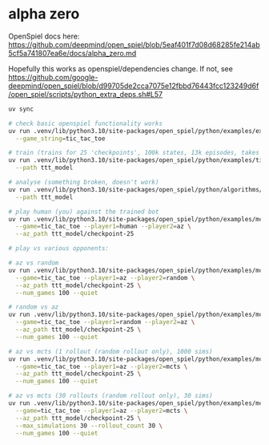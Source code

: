 # alpha zero

OpenSpiel docs here: https://github.com/deepmind/open_spiel/blob/5eaf401f7d08d68285fe214ab5cf5a741807ea6e/docs/alpha_zero.md

Hopefully this works as openspiel/dependencies change. If not, see
https://github.com/google-deepmind/open_spiel/blob/d99705de2cca7075e12fbbd76443fcc123249d6f/open_spiel/scripts/python_extra_deps.sh#L57

```sh
uv sync

# check basic openspiel functionality works
uv run .venv/lib/python3.10/site-packages/open_spiel/python/examples/example.py \
  --game_string=tic_tac_toe

# train (trains for 25 'checkpoints', 100k states, 13k episodes, takes ~3min)
uv run .venv/lib/python3.10/site-packages/open_spiel/python/examples/tic_tac_toe_alpha_zero.py \
  --path ttt_model

# analyse (something broken, doesn't work)
uv run .venv/lib/python3.10/site-packages/open_spiel/python/algorithms/alpha_zero/analysis.py \
  --path ttt_model

# play human (you) against the trained bot
uv run .venv/lib/python3.10/site-packages/open_spiel/python/examples/mcts.py \
  --game=tic_tac_toe --player1=human --player2=az \
  --az_path ttt_model/checkpoint-25

# play vs various opponents:

# az vs random
uv run .venv/lib/python3.10/site-packages/open_spiel/python/examples/mcts.py \
  --game=tic_tac_toe --player1=az --player2=random \
  --az_path ttt_model/checkpoint-25 \
  --num_games 100 --quiet

# random vs az
uv run .venv/lib/python3.10/site-packages/open_spiel/python/examples/mcts.py \
  --game=tic_tac_toe --player1=random --player2=az \
  --az_path ttt_model/checkpoint-25 \
  --num_games 100 --quiet

# az vs mcts (1 rollout (random rollout only), 1000 sims)
uv run .venv/lib/python3.10/site-packages/open_spiel/python/examples/mcts.py \
  --game=tic_tac_toe --player1=az --player2=mcts \
  --az_path ttt_model/checkpoint-25 \
  --num_games 100 --quiet

# az vs mcts (30 rollouts (random rollout only), 30 sims)
uv run .venv/lib/python3.10/site-packages/open_spiel/python/examples/mcts.py \
  --game=tic_tac_toe --player1=az --player2=mcts \
  --az_path ttt_model/checkpoint-25 \
  --max_simulations 30 --rollout_count 30 \
  --num_games 100 --quiet
```
